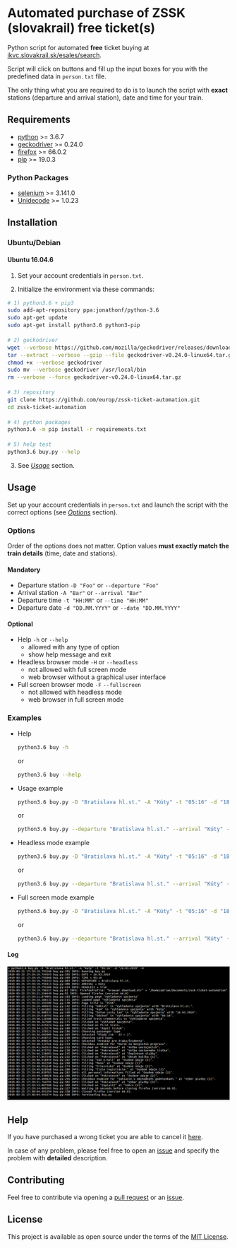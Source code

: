 # Automated purchase of ZSSK (slovakrail) free ticket(s)

Python script for automated **free** ticket buying at [ikvc.slovakrail.sk/esales/search](https://ikvc.slovakrail.sk/esales/search).

Script will click on buttons and fill up the input boxes for you with the predefined data in `person.txt` file.

The only thing what you are required to do is to launch the script with **exact** stations (departure and arrival station), date and time for your train.

## Requirements

* [python](https://www.python.org/downloads/) >= 3.6.7
* [geckodriver](https://github.com/mozilla/geckodriver/releases/latest) >= 0.24.0
* [firefox](https://www.mozilla.org/en-US/firefox/all/) >= 66.0.2
* [pip](https://pypi.org/project/pip/) >= 19.0.3

### Python Packages

* [selenium](https://pypi.org/project/selenium/) >= 3.141.0
* [Unidecode](https://pypi.org/project/Unidecode/) >= 1.0.23

## Installation

### Ubuntu/Debian

#### Ubuntu 16.04.6

1. Set your account credentials in `person.txt`.

2. Initialize the environment via these commands:

```sh
# 1) python3.6 + pip3
sudo add-apt-repository ppa:jonathonf/python-3.6
sudo apt-get update
sudo apt-get install python3.6 python3-pip

# 2) geckodriver
wget --verbose https://github.com/mozilla/geckodriver/releases/download/v0.24.0/geckodriver-v0.24.0-linux64.tar.gz
tar --extract --verbose --gzip --file geckodriver-v0.24.0-linux64.tar.gz
chmod +x --verbose geckodriver
sudo mv --verbose geckodriver /usr/local/bin
rm --verbose --force geckodriver-v0.24.0-linux64.tar.gz

# 3) repository
git clone https://github.com/europ/zssk-ticket-automation.git
cd zssk-ticket-automation

# 4) python packages
python3.6 -m pip install -r requirements.txt

# 5) help test
python3.6 buy.py --help
```

3. See [*Usage*](https://github.com/europ/zssk-ticket-automation#usage) section.

## Usage

Set up your account credentials in `person.txt` and launch the script with the correct options (see [*Options*](https://github.com/europ/zssk-ticket-automation#options) section).

### Options

Order of the options does not matter. Option values **must exactly match the train details** (time, date and stations).

#### Mandatory

* Departure station `-D "Foo"` or `--departure "Foo"`
* Arrival station `-A "Bar"` or `--arrival "Bar"`
* Departure time `-t "HH:MM"` or `--time "HH:MM"`
* Departure date `-d "DD.MM.YYYY"` or `--date "DD.MM.YYYY"`

#### Optional

* Help `-h` or `--help`
  * allowed with any type of option
  * show help message and exit
* Headless browser mode `-H` or `--headless`
  * not allowed with full screen mode
  * web browser without a graphical user interface
* Full screen browser mode `-F` `--fullscreen`
  * not allowed with headless mode
  * web browser in full screen mode

### Examples

* Help
	```sh
	python3.6 buy -h
  ```
  or
  ```sh
  python3.6 buy --help
	```

* Usage example
	```sh
	python3.6 buy.py -D "Bratislava hl.st." -A "Kúty" -t "05:16" -d "18.03.2019"
  ```
  or
  ```sh
  python3.6 buy.py --departure "Bratislava hl.st." --arrival "Kúty" --time "05:16" --date "18.03.2019"
	```

* Headless mode example
  ```sh
  python3.6 buy.py -D "Bratislava hl.st." -A "Kúty" -t "05:16" -d "18.03.2019" -H
  ```
  or
  ```sh
  python3.6 buy.py --departure "Bratislava hl.st." --arrival "Kúty" --time "05:16" --date "18.03.2019" --headless
  ```

* Full screen mode example
  ```sh
  python3.6 buy.py -D "Bratislava hl.st." -A "Kúty" -t "05:16" -d "18.03.2019" -F
  ```
  or
  ```sh
  python3.6 buy.py --departure "Bratislava hl.st." --arrival "Kúty" --time "05:16" --date "18.03.2019" --fullscreen
  ```

#### Log

![log-example](https://github.com/europ/zssk-ticket-automation/blob/master/example.png "Log Example")


## Help

If you have purchased a wrong ticket you are able to cancel it [here](https://ikvc.slovakrail.sk/esales/refund).

In case of any problem, please feel free to open an [issue](https://help.github.com/articles/creating-an-issue/) and specify the problem with **detailed** description.

## Contributing

Feel free to contribute via opening a [pull request](https://help.github.com/articles/creating-a-pull-request/) or an [issue](https://help.github.com/articles/creating-an-issue/).

## License

This project is available as open source under the terms of the [MIT License](https://github.com/europ/zssk-ticket-automation/blob/master/LICENSE).
